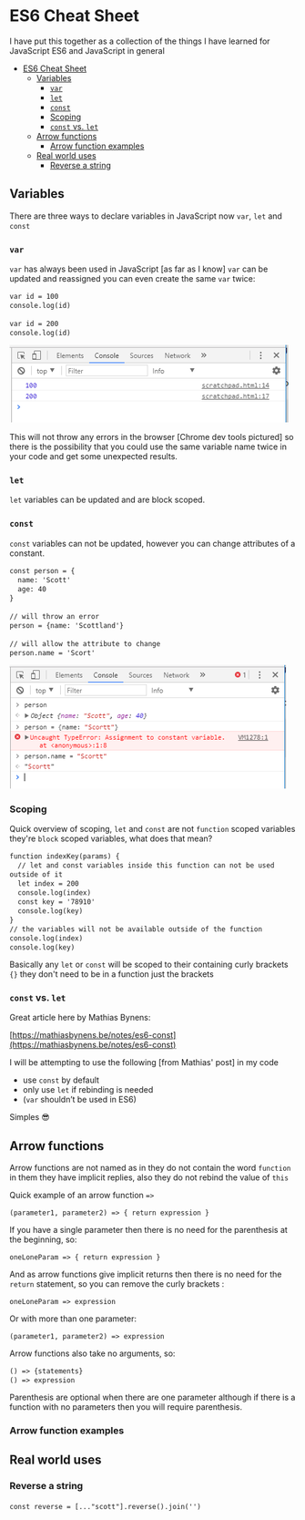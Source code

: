 # ES6 Cheat Sheet

I have put this together as a collection of the things I have learned for JavaScript ES6 and JavaScript in general

<!-- TOC -->

- [ES6 Cheat Sheet](#es6-cheat-sheet)
  - [Variables](#variables)
    - [`var`](#var)
    - [`let`](#let)
    - [`const`](#const)
    - [Scoping](#scoping)
    - [`const` vs. `let`](#const-vs-let)
  - [Arrow functions](#arrow-functions)
    - [Arrow function examples](#arrow-function-examples)
  - [Real world uses](#real-world-uses)
    - [Reverse a string](#reverse-a-string)

<!-- /TOC -->

## Variables

There are three ways to declare variables in JavaScript now `var`, `let` and `const` 

### `var`

`var` has always been used in JavaScript [as far as I know] `var` can be updated and reassigned you can even create the same `var` twice:

```
var id = 100
console.log(id)

var id = 200
console.log(id)
```

![](img/reassign-var.png)

This will not throw any errors in the browser [Chrome dev tools pictured] so there is the possibility that you could use the same variable name twice in your code and get some unexpected results.

### `let`

`let` variables can be updated and are block scoped.

### `const`

`const` variables can not be updated, however you can change attributes of a constant.

```
const person = {
  name: 'Scott'
  age: 40
}

// will throw an error 
person = {name: 'Scottland'}

// will allow the attribute to change
person.name = 'Scort'

```

![](img/const-reassignment.png)

### Scoping

Quick overview of scoping, `let` and `const` are not `function` scoped variables they're `block` scoped variables, what does that mean? 

```
function indexKey(params) {
  // let and const variables inside this function can not be used outside of it
  let index = 200
  console.log(index)
  const key = '78910'
  console.log(key)
}
// the variables will not be available outside of the function 
console.log(index)
console.log(key)
```

Basically any `let` or `const` will be scoped to their containing curly brackets `{}` they don't need to be in a function just the brackets


### `const` vs. `let`

Great article here by Mathias Bynens:

[https://mathiasbynens.be/notes/es6-const](https://mathiasbynens.be/notes/es6-const)

I will be attempting to use the following [from Mathias' post] in my code

* use `const` by default
* only use `let` if rebinding is needed
* (`var` shouldn’t be used in ES6)

Simples :sunglasses:

## Arrow functions

Arrow functions are not named as in they do not contain the word `function` in them they have implicit replies, also they do not rebind the value of `this` 

Quick example of an arrow function `=>`

```
(parameter1, parameter2) => { return expression }
```

If you have a single parameter then there is no need for the parenthesis at the beginning, so:

```
oneLoneParam => { return expression }
```

And as arrow functions give implicit returns then there is no need for the `return` statement, so you can remove the curly brackets  :

```
oneLoneParam => expression
```

Or with more than one parameter:

```
(parameter1, parameter2) => expression
```

Arrow functions also take no arguments, so: 

```
() => {statements}
() => expression
```

Parenthesis are optional when there are one parameter although if there is a function with no parameters then you will require parenthesis.

### Arrow function examples 


## Real world uses

### Reverse a string

`const reverse = [..."scott"].reverse().join('')`

